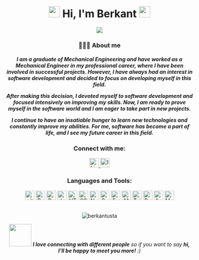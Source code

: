 <h1 align = "center"><a target="_blank" href="https://www.linkedin.com/in/berkant-usta-6b3a99211/"><img src="/image/youtube logo 2.png" width="30" ></a> Hi, I'm Berkant <img src="https://media.giphy.com/media/hvRJCLFzcasrR4ia7z/giphy.gif" width="30"></h1>

<p align="center">
  <a href="https://git.io/typing-svg"><img src="https://readme-typing-svg.demolab.com?font=Fira+Code&weight=700&size=21&pause=1000&color=F72054&center=true&vCenter=true&width=435&lines=Software+Developer"></a>
</p>



<div align = "center">
<h3>👨🏼‍💻 About me</h3>
<h5>  I am a graduate of Mechanical Engineering and have worked as a Mechanical Engineer in my professional career, where I have been involved in successful projects. However, I have always had an interest in software development and decided to focus on developing myself in this field.

After making this decision, I devoted myself to software development and focused intensively on improving my skills. Now, I am ready to prove myself in the software world and I am eager to take part in new projects.

I continue to have an insatiable hunger to learn new technologies and constantly improve my abilities. For me, software has become a part of life, and I see my future career in this field. <h5>

<h3>Connect with me:</h3>

<a target="_blank" href="https://www.linkedin.com/in/berkant-usta-6b3a99211/">
<img src="https://img.shields.io/badge/Linkedin-282C34?logo=linkedin&logoColor=02adfc" alt="Linkedin logo" title="Linkedin" height="25" />

<a target="_blank" href="https://www.instagram.com/berkantusta12/">
<img src="https://img.shields.io/badge/Instagram-282C34?logo=instagram&logoColor=e50259" alt="Instagram logo" title="Instagram" height="25" />
</a>
  

<h3>Languages and Tools:</h3> 

<img src="https://img.shields.io/badge/Git-282C34?logo=git&logoColor=F05032" alt="git logo" title="Git" height="25" />
<img src="https://img.shields.io/badge/React-282C34?logo=react&logoColor=61DAFB" alt="React logo" title="React" height="25" />
<img src="https://img.shields.io/badge/Redux-282C34?logo=redux&logoColor=764ABC" alt="Redux logo" title="Redux" height="25" />
<img src="https://img.shields.io/badge/JavaScript-282C34?logo=javascript&logoColor=F7DF1E" alt="JavaScript logo" title="JavaScript" height="25" />
<img src="https://img.shields.io/badge/HTML5-282C34?logo=html5&logoColor=E34F26" alt="HTML5 logo" title="HTML5" height="25" />
<img src="https://img.shields.io/badge/CSS3-282C34?logo=css3&logoColor=1572B6" alt="CSS3 logo" title="CSS3" height="25" />
<img src="https://img.shields.io/badge/Node.js-282C34?logo=node.js&logoColor=43853D" alt="Node.js logo" title="Node.js" height="25" />
<img src="https://img.shields.io/badge/Websocket-282C34?logo=Socket.IO&logoColor=d8d8d8" alt="Socket.io logo" title="Socket.io" height="25" />
<img src="https://img.shields.io/badge/Express.js-282C34?logo=express&logoColor=green" alt="Express logo" title="Express.js" height="25" />
<img src="https://img.shields.io/badge/MongoDB-282C34?logo=Mongodb&logoColor=4EA94B" alt="Mongodb logo" title="Mongodb" height="25" />
<img src="https://img.shields.io/badge/Tailwind-282C34?logo=tailwind%20css&logoColor=38B2AC" alt="Tailwind logo" title="Tailwind" height="25" />
<img src="https://img.shields.io/badge/Bootstrap-282C34?logo=bootstrap&logoColor=9267ce" alt="Bootstrap logo" title="Bootstrap" height="25" />
<img src="https://img.shields.io/badge/Ant%20Design-282C34?logo=ant-design&logoColor=07a5f9" alt="Antd logo" title="Antd" height="25" />
<img src="https://img.shields.io/badge/Material--UI-282C34?logo=mui&logoColor=0081CB" alt="Mui logo" title="Mui" height="25" />

<br>
<br>
  
<p> <img src="https://komarev.com/ghpvc/?username=berkantusta12&label=Profile%20views&color=0e73b6&style=flat" alt="berkantusta" /> </p>

<p><img src="https://media.giphy.com/media/LnQjpWaON8nhr21vNW/giphy.gif" width="60"> <em><b>I love connecting with different people</b> so if you want to say <b>hi, I'll be happy to meet you more!</b> :)</em></p>

</div>

